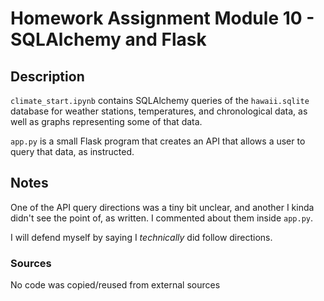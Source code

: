 # Homework Assignment Module 10 - SQLAlchemy and Flask

## Description

`climate_start.ipynb` contains SQLAlchemy queries of the `hawaii.sqlite` database for weather stations, temperatures, and chronological data, as well as graphs representing some of that data.

`app.py` is a small Flask program that creates an API that allows a user to query that data, as instructed.

## Notes

One of the API query directions was a tiny bit unclear, and another I kinda didn't see the point of, as written. I commented about them inside `app.py`.

I will defend myself by saying I *technically* did follow directions.

### Sources

No code was copied/reused from external sources
